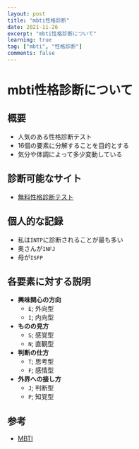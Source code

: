 ```yaml
---
layout: post
title: "mbti性格診断"
date: 2021-11-26
excerpt: "mbti性格診断について"
learning: true
tag: ["mbti", "性格診断"]
comments: false
---
```


# mbti性格診断について

## 概要
 - 人気のある性格診断テスト
 - 16個の要素に分解することを目的とする
 - 気分や体調によって多少変動している

## 診断可能なサイト
 - [無料性格診断テスト](https://www.16personalities.com/ja/%E6%80%A7%E6%A0%BC%E8%A8%BA%E6%96%AD%E3%83%86%E3%82%B9%E3%83%88)

## 個人的な記録
 - 私は`INTP`に診断されることが最も多い
 - 奥さんが`INFJ`
 - 母が`ISFP`

## 各要素に対する説明
 - **興味関心の方向**
   - `E`; 外向型
   - `I`; 内向型
 - **ものの見方**
   - `S`; 感覚型
   - `N`; 直観型
 - **判断の仕方**
   - `T`; 思考型
   - `F`; 感情型
 - **外界への接し方**
   - `J`; 判断型
   - `P`; 知覚型

## 参考
 - [MBTI](https://ja.wikipedia.org/wiki/MBTI)
